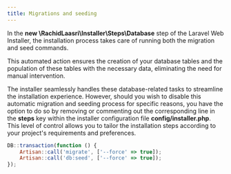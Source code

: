 ```yaml
---
title: Migrations and seeding
---
```

In the **new \RachidLaasri\Installer\Steps\Database** step of the Laravel Web Installer, the installation process takes care of running both the migration and seed commands.

This automated action ensures the creation of your database tables and the population of these tables with the necessary data, eliminating the need for manual intervention.

The installer seamlessly handles these database-related tasks to streamline the installation experience. However, should you wish to disable this automatic migration and seeding process for specific reasons, you have the option to do so by removing or commenting out the corresponding line in the **steps** key within the installer configuration file **config/installer.php**. This level of control allows you to tailor the installation steps according to your project's requirements and preferences.

```js
DB::transaction(function () {
    Artisan::call('migrate', ['--force' => true]);
    Artisan::call('db:seed', ['--force' => true]);
});
```
